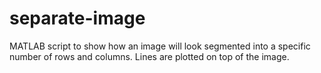 # separate-image
MATLAB script to show how an image will look segmented into a specific number of rows and columns. Lines are plotted on top of the image.
